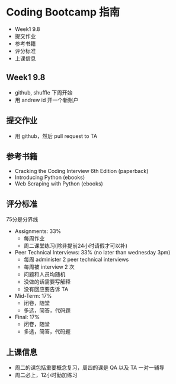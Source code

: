# Coding Bootcamp 指南

<!-- MarkdownTOC -->

- Week1 9.8
- 提交作业
- 参考书籍
- 评分标准
- 上课信息

<!-- /MarkdownTOC -->

## Week1 9.8

+ github, shuffle 下周开始
+ 用 andrew id 开一个新账户

## 提交作业

+ 用 github，然后 pull request to TA


## 参考书籍

+ Cracking the Coding Interview 6th Edition (paperback)
+ Introducing Python (ebooks)
+ Web Scraping with Python (ebooks)

## 评分标准

75分是分界线

+ Assignments: 33%
    + 每周作业
    + 周二课堂练习(除非提前24小时请假才可以补)
+ Peer Technical Interviews: 33% (no later than wednesday 3pm)
    + 每周 administer 2 peer technical interviews
    + 每周被 interview 2 次
    + 问题和人员均随机
    + 没做的话需要写解释
    + 没有回应要告诉 TA
+ Mid-Term: 17%
    + 闭卷，随堂
    + 多选，简答，代码题
+ Final: 17%
    + 闭卷，随堂
    + 多选，简答，代码题

## 上课信息

+ 周二的课包括重要概念复习，周四的课是 QA 以及 TA 一对一辅导
+ 周二必上，12小时勤加练习



